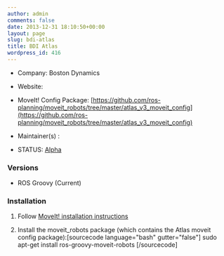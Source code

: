 ```yaml
---
author: admin
comments: false
date: 2013-12-31 18:10:50+00:00
layout: page
slug: bdi-atlas
title: BDI Atlas
wordpress_id: 416
---
```



	
  * Company: Boston Dynamics

	
  * Website:

	
  * MoveIt! Config Package: [https://github.com/ros-planning/moveit_robots/tree/master/atlas_v3_moveit_config](https://github.com/ros-planning/moveit_robots/tree/master/atlas_v3_moveit_config)

	
  * Maintainer(s) :

	
  * STATUS: [Alpha]()




### Versions





	
  * ROS Groovy (Current)




### Installation





	
  1. Follow [MoveIt! installation instructions](/install)

	
  2. Install the moveit_robots package (which contains the Atlas moveit config package):[sourcecode language="bash" gutter="false"]
sudo apt-get install ros-groovy-moveit-robots
[/sourcecode]


